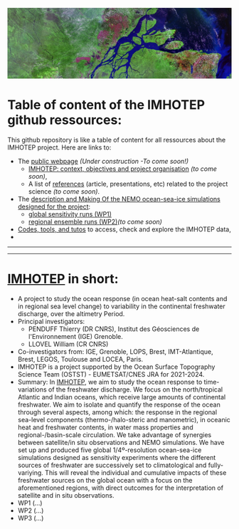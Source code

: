 ![imhotep](DOCS/FIGS/amazon_delta_wikipedia.png)

# Table of content of the IMHOTEP github ressources:

This github repository is like a table of content for all  ressources about the IMHOTEP project. Here are links to:
* The [public webpage]() _(Under construction -To come soon!)_
    - [IMHOTEP: context, objectives and project organisation]() _(to come soon)_, 
    - A list of [references]() (article, presentations, etc) related to the project science _(to come soon)_.
* The [description and Making Of the NEMO ocean-sea-ice simulations designed for the project](https://github.com/molines/IMHOTEP):
  - [global sensitivity runs (WP1)](https://github.com/molines/IMHOTEP/tree/master/eORCA025)
  - [regional ensemble runs (WP2)]()_(to come soon)_
* [Codes, tools, and tutos](/TOOLS/) to access, check and explore the IMHOTEP data,
* 

---
---

# [IMHOTEP]() in short:
* A project to study the ocean response (in ocean heat-salt contents and in regional sea level change) to variability in the continental freshwater discharge, over the altimetry Period.
* Principal investigators: 
    - PENDUFF Thierry (DR CNRS), Institut des Géosciences de l'Environnement (IGE) Grenoble.
    - LLOVEL William (CR CNRS)
* Co-investigators from: IGE, Grenoble, LOPS, Brest,  IMT-Atlantique, Brest,  LEGOS, Toulouse	 and LOCEA, Paris.
* IMHOTEP is a project supported by the Ocean Surface Topography Science Team (OSTST) - EUMETSAT/CNES JRA  for 2021-2024. 
* Summary: In [IMHOTEP](), we aim to study the ocean response to time-variations of the  freshwater discharge. We focus on the north/tropical Atlantic and Indian oceans, which receive large amounts of continental freshwater. We aim to isolate and quantify the response of the ocean through several aspects, among which: the response in the regional sea-level components (thermo-/halo-steric and manometric), in oceanic heat and freshwater contents, in water mass properties and regional-/basin-scale circulation.
We  take advantage of synergies between satellite/in situ observations and NEMO simulations. We have  set up and produced  five global 1/4º-resolution ocean-sea-ice simulations designed as sensitivity experiments where the different sources of freshwater are successively set to climatological and fully-variying. This will reveal the individual and cumulative impacts of these freshwater sources on the global ocean with a focus on the aforementioned regions, with direct outcomes for the interpretation of satellite and in situ observations.
* WP1 (...)
* WP2 (...)
* WP3 (...)
